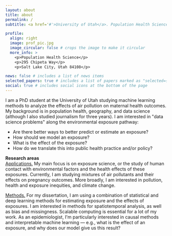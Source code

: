```yaml
---
layout: about
title: about
permalink: /
subtitle: <a href='#'>University of Utah</a>. Population Health Sciences | School of the Environment, Society & Sustainability | Obstetrics & Gynecology

profile:
  align: right
  image: prof_pic.jpg
  image_circular: false # crops the image to make it circular
  more_info: >
    <p>Population Health Science</p>
    <p>295 Chipeta Way</p>
    <p>Salt Lake City, Utah 84108</p>

news: false # includes a list of news items
selected_papers: true # includes a list of papers marked as "selected={true}"
social: true # includes social icons at the bottom of the page
---
```


I am a PhD student at the University of Utah studying machine learning methods to analyze the effects of air pollution on maternal health outcomes. My background is in population health, geography, and data science (although I also studied journalism for three years). I am interested in "data science problems" along the environmental exposure pathway:
* Are there better ways to better predict or estimate an exposure?
* How should we model an exposure?
* What is the effect of the exposure?
* How do we translate this into public health practice and/or policy?

**Research areas**  
<a href='#'>Applications.</a> My main focus is on exposure science, or the study of human contact with environmental factors and the health effects of these exposures. Currently, I am studying mixtures of air pollutants and their effects on pregnancy outcomes. More broadly, I am interested in pollution, health and exposure inequities, and climate change.

<a href='#'>Methods.</a> For my dissertation, I am using a combination of statistical and deep learning methods for estimating exposure and the effects of exposures. I am interested in methods for spatiotemporal analysis, as well as bias and missingness. Scalable computing is essential for a lot of my work. As an epidemiologist, I'm particularly interested in causal methods and interpretable machine learning — e.g., what is the effect of an exposure, and why does our model give us this result?
